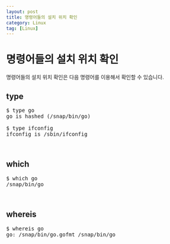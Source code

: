 ```yaml
---
layout: post
title: 명령어들의 설치 위치 확인
category: Linux
tag: [Linux]
---
```

# 명령어들의 설치 위치 확인

명령어들의 설치 위치 확인은 다음 명령어를 이용해서 확인할 수 있습니다.

## type

<pre class="prettyprint">
$ type go
go is hashed (/snap/bin/go)

$ type ifconfig
ifconfig is /sbin/ifconfig
</pre>

<br>

## which

<pre class="prettyprint">
$ which go
/snap/bin/go
</pre>

<br>

## whereis

<pre class="prettyprint">
$ whereis go
go: /snap/bin/go.gofmt /snap/bin/go
</pre>
